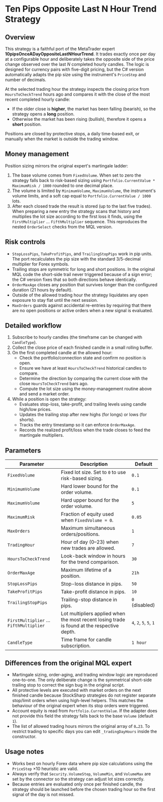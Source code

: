 # Ten Pips Opposite Last N Hour Trend Strategy

## Overview

This strategy is a faithful port of the MetaTrader expert **10pipsOnceADayOppositeLastNHourTrend**. It trades exactly once per day at a configurable hour and deliberately takes the opposite side of the price change observed over the last *N* completed hourly candles. The logic is designed for currency pairs with five-digit pricing, but the C# version automatically adapts the pip size using the instrument's `PriceStep` and number of decimals.

At the selected trading hour the strategy inspects the closing price from `HoursToCheckTrend` hours ago and compares it with the close of the most recent completed hourly candle:

- If the older close is **higher**, the market has been falling (bearish), so the strategy opens a **long** position.
- Otherwise the market has been rising (bullish), therefore it opens a **short** position.

Positions are closed by protective stops, a daily time-based exit, or manually when the market is outside the trading window.

## Money management

Position sizing mirrors the original expert's martingale ladder:

1. The base volume comes from `FixedVolume`. When set to zero the strategy falls back to risk-based sizing using `Portfolio.CurrentValue * MaximumRisk / 1000` rounded to one decimal place.
2. The volume is limited by `MinimumVolume`, `MaximumVolume`, the instrument's volume limits, and a soft cap equal to `Portfolio.CurrentValue / 1000` lots.
3. After each closed trade the result is stored (up to the last five trades). When preparing a new entry the strategy scans that history and multiplies the lot size according to the first loss it finds, using the `FirstMultiplier` … `FifthMultiplier` sequence. This reproduces the nested `OrderSelect` checks from the MQL version.

## Risk controls

- `StopLossPips`, `TakeProfitPips`, and `TrailingStopPips` work in pip units. The port recalculates the pip size with the standard 3/5-decimal multiplier for Forex symbols.
- Trailing stops are symmetric for long and short positions. In the original MQL code the short-side trail never triggered because of a sign error; the C# version fixes that so both directions behave identically.
- `OrderMaxAge` closes any position that survives longer than the configured duration (21 hours by default).
- Outside of the allowed trading hour the strategy liquidates any open exposure to stay flat until the next session.
- `MaxOrders` guards against accidental re-entries by requiring that there are no open positions or active orders when a new signal is evaluated.

## Detailed workflow

1. Subscribe to hourly candles (the timeframe can be changed with `CandleType`).
2. Collect the close price of each finished candle in a small rolling buffer.
3. On the first completed candle at the allowed hour:
   - Check the portfolio/connection state and confirm no position is open.
   - Ensure we have at least `HoursToCheckTrend` historical candles to compare.
   - Determine the direction by comparing the current close with the close `HoursToCheckTrend` bars ago.
   - Compute the lot size using the money-management routine above and send a market order.
4. While a position is open the strategy:
   - Evaluates stop-loss, take-profit, and trailing levels using candle high/low prices.
   - Updates the trailing stop after new highs (for longs) or lows (for shorts).
   - Tracks the entry timestamp so it can enforce `OrderMaxAge`.
   - Records the realized profit/loss when the trade closes to feed the martingale multipliers.

## Parameters

| Parameter | Description | Default |
|-----------|-------------|---------|
| `FixedVolume` | Fixed lot size. Set to `0` to use risk-based sizing. | `0.1` |
| `MinimumVolume` | Hard lower bound for the order volume. | `0.1` |
| `MaximumVolume` | Hard upper bound for the order volume. | `5` |
| `MaximumRisk` | Fraction of equity used when `FixedVolume = 0`. | `0.05` |
| `MaxOrders` | Maximum simultaneous orders/positions. | `1` |
| `TradingHour` | Hour of day (0–23) when new trades are allowed. | `7` |
| `HoursToCheckTrend` | Look-back window in hours for the trend comparison. | `30` |
| `OrderMaxAge` | Maximum lifetime of a position. | `21h` |
| `StopLossPips` | Stop-loss distance in pips. | `50` |
| `TakeProfitPips` | Take-profit distance in pips. | `10` |
| `TrailingStopPips` | Trailing-stop distance in pips. | `0` (disabled) |
| `FirstMultiplier` … `FifthMultiplier` | Lot multipliers applied when the most recent losing trade is found at the respective depth. | `4`, `2`, `5`, `5`, `1` |
| `CandleType` | Time frame for candle subscription. | `1 hour` |

## Differences from the original MQL expert

- Martingale sizing, order-aging, and trading window logic are reproduced one-to-one. The only deliberate change is the symmetrical short-side trailing stop to correct the sign bug in the original script.
- All protective levels are executed with market orders on the next finished candle because StockSharp strategies do not register separate stop/limit orders when using high-level helpers. This matches the behaviour of the original expert when its stop orders were triggered.
- Account equity is read from `Portfolio.CurrentValue`. If the adapter does not provide this field the strategy falls back to the base `Volume` (default `1`).
- The list of allowed trading hours mirrors the original array of `0…23`. To restrict trading to specific days you can edit `_tradingDayHours` inside the constructor.

## Usage notes

- Works best on hourly Forex data where pip size calculations using the `PriceStep` ×10 heuristic are valid.
- Always verify that `Security.VolumeStep`, `VolumeMin`, and `VolumeMax` are set by the connector so the strategy can adjust lot sizes correctly.
- Because entries are evaluated only once per finished candle, the strategy should be launched before the chosen trading hour so the first signal of the day is not missed.

